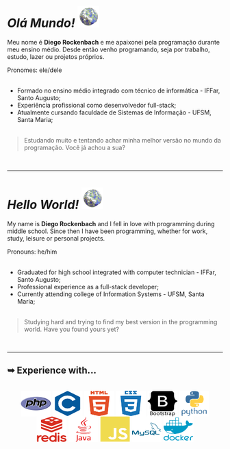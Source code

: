# <i> Olá Mundo! </i> <img src="assets/earth.gif" width="50px" height="50px"/>
Meu nome é **Diego Rockenbach** e me apaixonei pela programação durante meu ensino médio. Desde então venho programando, seja por trabalho, estudo, lazer ou projetos próprios.

Pronomes: ele/dele <br><br>

- Formado no ensino médio integrado com técnico de informática - IFFar, Santo Augusto;
- Experiência profissional como desenvolvedor full-stack;
- Atualmente cursando faculdade de Sistemas de Informação - UFSM, Santa Maria; <br><br>


> Estudando muito e tentando achar minha melhor versão no mundo da programação. Você já achou a sua?
<br>

---

# <i> Hello World! </i> <img src="assets/earth.gif" width="50px" height="50px"/>

My name is **Diego Rockenbach** and I fell in love with programming during middle school. Since then I have been programming, whether for work, study, leisure or personal projects.

Pronouns: he/him <br><br>

- Graduated for high school integrated with computer technician - IFFar, Santo Augusto;
- Professional experience as a full-stack developer;
- Currently attending college of Information Systems - UFSM, Santa Maria; <br><br>


> Studying hard and trying to find my best version in the programming world. Have you found yours yet?
<br>

---


## <b> ➥ Experience with... </b>

<div align="center"><br>
  <img align="center" alt="Diego-PHP" height="60" width="70" src="https://raw.githubusercontent.com/devicons/devicon/master/icons/php/php-original.svg">
  <img align="center" alt="Diego-C" height="60" width="70" 
src="https://raw.githubusercontent.com/devicons/devicon/master/icons/c/c-plain.svg">
  <img align="center" alt="Diego-HTML" height="60" width="70" src="https://raw.githubusercontent.com/devicons/devicon/master/icons/html5/html5-plain-wordmark.svg">
  <img align="center" alt="Diego-CSS" height="60" width="70" src="https://raw.githubusercontent.com/devicons/devicon/master/icons/css3/css3-plain-wordmark.svg">
  <img align="center" alt="Diego-BOOTSTRAP" height="60" width="70" src="https://raw.githubusercontent.com/devicons/devicon/master/icons/bootstrap/bootstrap-plain-wordmark.svg">
  <img align="center" alt="Diego-PYTHON" height="60" width="70" src="https://raw.githubusercontent.com/devicons/devicon/master/icons/python/python-original-wordmark.svg">
  <img align="center" alt="Diego-REDIS" height="60" width="70" src="https://raw.githubusercontent.com/devicons/devicon/master/icons/redis/redis-plain-wordmark.svg">
  <img align="center" alt="Diego-JAVA" height="60" width="70" src="https://raw.githubusercontent.com/devicons/devicon/master/icons/java/java-plain-wordmark.svg">
  <img align="center" alt="Diego-JAVASCRIPT" height="60" width="70" src="https://raw.githubusercontent.com/devicons/devicon/master/icons/javascript/javascript-plain.svg">
  <img align="center" alt="Diego-SQL" height="60" width="70" src="https://raw.githubusercontent.com/devicons/devicon/master/icons/mysql/mysql-plain-wordmark.svg">
  <img align="center" alt="Diego-DOCKER" height="60" width="70" src="https://raw.githubusercontent.com/devicons/devicon/master/icons/docker/docker-plain-wordmark.svg">

</div>
